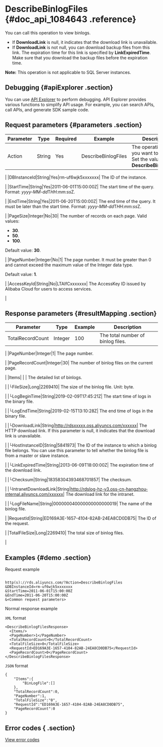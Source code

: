 # DescribeBinlogFiles {#doc_api_1084643 .reference}

You can call this operation to view binlogs.

-   If **DownloadLink** is null, it indicates that the download link is unavailable.
-   If **DownloadLink** is not null, you can download backup files from this link. The expiration time for this link is specified by **LinkExpiredTime**. Make sure that you download the backup files before the expiration time.

**Note:** This operation is not applicable to SQL Server instances.

## Debugging {#apiExplorer .section}

You can use [API Explorer](https://api.aliyun.com/#product=Rds&api=DescribeBinlogFiles) to perform debugging. API Explorer provides various functions to simplify API usage. For example, you can search APIs, call APIs, and generate SDK sample code.

## Request parameters {#parameters .section}

|Parameter|Type|Required|Example|Description|
|---------|----|--------|-------|-----------|
|Action|String|Yes|DescribeBinlogFiles| The operation that you want to perform. Set the value to **DescribeBinlogFiles**.

 |
|DBInstanceId|String|Yes|rm-uf6wjk5xxxxxxx| The ID of the instance.

 |
|StartTime|String|Yes|2011-06-01T15:00:00Z| The start time of the query. Format: *yyyy-MM-dd*T*HH:mm:ss*Z.

 |
|EndTime|String|Yes|2011-06-20T15:00:00Z| The end time of the query. It must be later than the start time. Format: *yyyy-MM-dd*T*HH:mm:ss*Z.

 |
|PageSize|Integer|No|30| The number of records on each page. Valid values:

 -   **30**.
-   **50**.
-   **100**.

 Default value: **30**.

 |
|PageNumber|Integer|No|1| The page number. It must be greater than 0 and cannot exceed the maximum value of the Integer data type.

 Default value: **1**.

 |
|AccessKeyId|String|No|LTAIfCxxxxxxx| The AccessKey ID issued by Alibaba Cloud for users to access services.

 |

## Response parameters {#resultMapping .section}

|Parameter|Type|Example|Description|
|---------|----|-------|-----------|
|TotalRecordCount|Integer|100| The total number of binlog files.

 |
|PageNumber|Integer|1| The page number.

 |
|PageRecordCount|Integer|30| The number of binlog files on the current page.

 |
|Items| | | The detailed list of binlogs.

 |
|└FileSize|Long|2269410| The size of the binlog file. Unit: byte.

 |
|└LogBeginTime|String|2019-02-09T17:45:21Z| The start time of logs in the binary file.

 |
|└LogEndTime|String|2019-02-15T13:10:28Z| The end time of logs in the binary file.

 |
|└DownloadLink|String|http://rdsxxxxx.oss.aliyuncs.com/xxxxxx| The HTTP download link. If this parameter is null, it indicates that the download link is unavailable.

 |
|└HostInstanceID|String|5841973| The ID of the instance to which a binlog file belongs. You can use this parameter to tell whether the binlog file is from a master or slave instance.

 |
|└LinkExpiredTime|String|2013-06-09T18:00:00Z| The expiration time of the download link.

 |
|└Checksum|String|18358304393468701857| The checksum.

 |
|└IntranetDownloadLink|String|http://rdslog-hz-v3.oss-cn-hangzhou-internal.aliyuncs.com/xxxxxx| The download link for the intranet.

 |
|└LogFileName|String|000000040000000000000019| The name of the binlog file.

 |
|RequestId|String|ED169A3E-1657-4104-82AB-24EA8CD0DB75| The ID of the request.

 |
|TotalFileSize|Long|2269410| The total size of binlog files.

 |

## Examples {#demo .section}

Request example

``` {#request_demo}

http(s)://rds.aliyuncs.com/?Action=DescribeBinlogFiles
&DBInstanceId=rm-uf6wjk5xxxxxxx
&StartTime=2011-06-01T15:00:00Z
&EndTime=2011-06-20T15:00:00Z
&<Common request parameters>
```

Normal response example

`XML` format

``` {#xml_return_success_demo}
<DescribeBinlogFilesResponse>
  <Items/> 
  <PageNumber>1</PageNumber> 
  <TotalRecordCount>0</TotalRecordCount> 
  <TotalFileSize>0</TotalFileSize>
  <RequestId>ED169A3E-1657-4104-82AB-24EA8CD0DB75</RequestId>
  <PageRecordCount>0</PageRecordCount> 
</DescribeBinlogFilesResponse> 

```

`JSON` format

``` {#json_return_success_demo}
{
	"Items":{
		"BinLogFile":[]
	},
	"TotalRecordCount":0,
	"PageNumber":1,
	"TotalFileSize":"0",
	"RequestId":"ED169A3E-1657-4104-82AB-24EA8CD0DB75",
	"PageRecordCount":0
}
```

## Error codes { .section}

[View error codes](https://error-center.aliyun.com/status/product/Rds)

